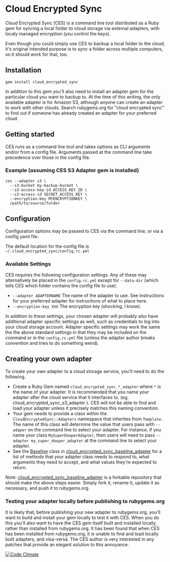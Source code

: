 # Cloud Encrypted Sync

Cloud Encrypted Sync (CES) is a command line tool distributed as a Ruby gem for syncing a local
folder to cloud storage via external adapters, with localy managed encryption (you control the
keys).

Even though you could simply use CES to backup a local folder to the cloud, it's original
intended purpose is to sync a folder across multiple computers, so it should work for that,
too.

## Installation

    gem install cloud_encrypted_sync

In addition to this gem you'll also need to install an adapter gem for the particular cloud
you want to backup to.  At the time of this writing, the only available adapter is for Amazon
S3, although anyone can create an adapter to work with other clouds. Search rubygems.org for
"cloud encrypted sync" to find out if someone has already created an adapter for your
preferred cloud.

## Getting started

CES runs as a command line tool and takes options as CLI arguments and/or from a config file.
Arguments passed at the command line take precedence over those in the config file.

### Example (assuming CES S3 Adapter gem is installed)

    ces --adapter s3 \
      --s3-bucket my-backup-bucket \
      --s3-access-key-id ACCESS_KEY_ID \
      --s3-access-id SECRET_ACCESS_KEY \
      --encryption-key MYENCRYPTIONKEY \
      /path/to/source/folder

## Configuration

Configuration options may be passed to CES via the command line, or via a config yaml file.

The default location for the config file is `~/.cloud_encrypted_sync/config.rc.yml`

### Available Settings

CES requires the following configuration settings. Any of these may alternatively be placed in
the `config.rc.yml` except for `--data-dir` (which tells CES which folder contains the config
file to use).

* `--adapter ADAPTERNAME` The name of the adapter to use. See instructions for your preferred
adapter for instructions of what to place here.
* `--encryption-key XXX`  The encryption key (shocking, I know).

In addition to these settings, your chosen adapter will probably also have additional adapter
specific settings as well, such as credentials to log into your cloud storage account. Adapter
specific settings may work the same the the above standard settings in that they may be included
on the command or in the `config.rc.yml` file (unless the adapter author breaks convention and
tries to do something weird).

## Creating your own adapter

To create your own adapter to a cloud storage service, you'll need to do the following.

* Create a Ruby Gem named `cloud_encrypted_sync_*_adapter` where `*` is the name of your adapter.
  It is recommended that you name your adapter after the cloud service that it interfaces to.
  (eg. cloud_encrypted_sync_s3_adapter ). CES will not be able to find and load your adapter
  unless it precisely matches this naming convention.
* Your gem needs to provide a class within the `CloudEncryptedSync::Adapters` namespace that
  inherites from `Template`. The name of this class will determine the value that users pass with
  `--adaper` on the command line to select your adapter.  For instance, if you name your class
  `MySuperDooperAdapter`, then users will need to pass `--adapter my_super_dooper_adapter` at the
  command line to select your adapter.
* See the [Baseline](https://github.com/jsgarvin/cloud_encrypted_sync_baseline_adapter/blob/master/lib/baseline/adapter.rb)
  class in [cloud_encrypted_sync_baseline_adapter](https://github.com/jsgarvin/cloud_encrypted_sync_baseline_adapter "Cloud Encrypted Sync Baseline Adapter")
  for a list of methods that your adapter class needs to respond to, what arguments they need to
  accept, and what values they're expected to return.

Note: [cloud_encrypted_sync_baseline_adapter](https://github.com/jsgarvin/cloud_encrypted_sync_baseline_adapter "Cloud Encrypted Sync Baseline Adapter")
is a forkable repository that should make the above steps easier. Simply fork it, rename it,
update it as necessary, and push it to rubygems.org.

### Testing your adapter locally before publishing to rubygems.org

It is likely that, before publishing your new adapter to rubygems.org, you'll want to build and
install your gem locally to test it with CES. When you do this you'll also want to have the CES
gem itself built and installed locally, rather than installed from rubygems.org. It has been found
that when CES has been installed from rubygems.org, it is unable to find and load locally built
adapters, and visa-versa. The CES author is very interested in any patches that provide an elegant
solution to this annoyance.

[![Code Climate](https://codeclimate.com/badge.png)](https://codeclimate.com/github/jsgarvin/cloud_encrypted_sync)